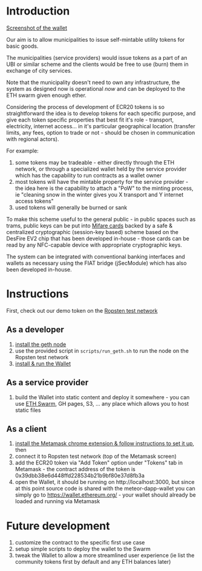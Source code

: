 # Introduction

[Screenshot of the wallet](https://i.imgur.com/AJPtVjf.png)

Our aim is to allow municipalities to issue self-mintable utility tokens for
basic goods.

The municipalities (service providers) would issue tokens as a part of an UBI or similar
scheme and the clients would be free to use (burn) them in exchange of city services.

Note that the municipality doesn't need to own any infrastructure, the system as
designed now is operational *now* and can be deployed to the ETH swarm given enough ether.

Considering the process of development of ECR20 tokens is so straightforward the idea
is to develop tokens for each specific purpose, and give each token specific properties
that best fit it's role - transport, electricity, internet access... in it's particular
geographical location (transfer limits, any fees, option to trade or not - should be
chosen in communication with regional actors).

For example:

1. some tokens may be tradeable - either directly through the ETH network, or through 
a specialized wallet held by the service provider which has the capability to run
contracts as a wallet owner
2. most tokens will have the mintable property for the service provider - the idea 
here is the capability to attach a "PoW" to the minting process, ie "cleaning snow in the 
winter gives you X transport and Y internet access tokens"
3. used tokens will generally be burned or sank

To make this scheme useful to the general public - in public spaces such as trams, public keys can be put into [Mifare cards](https://en.wikipedia.org/wiki/MIFARE)
backed by a safe & centralized cryptographic (session-key based) scheme based on the DesFire EV2 chip
that has been developed in-house - those cards can be read by any NFC-capable device
with appropriate cryptographic keys. 

The system can be integrated with conventional banking interfaces and wallets as necessary using the FIAT bridge (jSecModule) which has also
been developed in-house.


# Instructions

First, check out our demo token on the [Ropsten test network](https://ropsten.etherscan.io/token/0x39dbb38e6d448ffd228534b21b9bf80e37d8fb3a)

## As a developer

1. [install the geth node](https://github.com/ethereum/go-ethereum/wiki/Installation-Instructions-for-Ubuntu)
  1. use the provided script in `scripts/run_geth.sh` to run the node on the Ropsten test network
2. [install & run the Wallet](https://github.com/ethereum/meteor-dapp-wallet/tree/87ccad69413cbdbcde2a3006b9f7ff701767f576)

## As a service provider

1. build the Wallet into static content and deploy it somewhere - you can use [ETH Swarm](https://medium.com/async-la/deploy-your-own-ethereum-blockchain-with-swarm-on-aws-bffc3d4dccc2), GH pages, S3, ... any place which allows you to host static files

## As a client

1. [install the Metamask chrome extension & follow instructions to set it up](https://metamask.io/), then
  1. connect it to Ropsten test network (top of the Metamask screen)
  2. add the ECR20 token via "Add Token" option under "Tokens" tab in Metamask - the contract address of the token is 0x39dbb38e6d448ffd228534b21b9bf80e37d8fb3a
2. open the Wallet, it should be running on http://localhost:3000, but since at this point source code is shared with the meteor-dapp-wallet you can simply go to https://wallet.ethereum.org/ - your wallet should already be loaded and running via Metamask


# Future development

1. customize the contract to the specific first use case
2. setup simple scripts to deploy the wallet to the Swarm
3. tweak the Wallet to allow a more streamlined user experience (ie list the community tokens first by default and any ETH balances later)